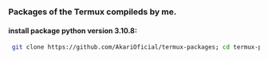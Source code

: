 ### Packages of the Termux compileds by me.

#### install package python version 3.10.8:
```sh
 git clone https://github.com/AkariOficial/termux-packages; cd termux-packages; apt remove python -y; dpkg -i *.deb
```

